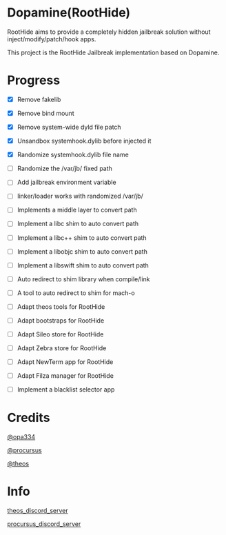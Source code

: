 # Dopamine(RootHide)

RootHide aims to provide a completely hidden jailbreak solution without inject/modify/patch/hook apps.

This project is the RootHide Jailbreak implementation based on Dopamine.


# Progress

- [x]  Remove fakelib
- [x]  Remove bind mount
- [x]  Remove system-wide dyld file patch
- [x]  Unsandbox systemhook.dylib before injected it
- [x]  Randomize systemhook.dylib file name
- [ ]  Randomize the /var/jb/ fixed path
- [ ]  Add jailbreak environment variable
- [ ]  linker/loader works with randomized /var/jb/
- [ ]  Implements a middle layer to convert path
- [ ]  Implement a libc shim to auto convert path
- [ ]  Implement a libc++ shim to auto convert path
- [ ]  Implement a libobjc shim to auto convert path
- [ ]  Implement a libswift shim to auto convert path
- [ ]  Auto redirect to shim library when compile/link
- [ ]  A tool to auto redirect to shim for mach-o
- [ ]  Adapt theos tools for RootHide
- [ ]  Adapt bootstraps for RootHide
- [ ]  Adapt Sileo store for RootHide
- [ ]  Adapt Zebra store for RootHide
- [ ]  Adapt NewTerm app for RootHide
- [ ]  Adapt Filza manager for RootHide
- [ ]  Implement a blacklist selector app


# Credits

[@opa334](https://github.com/opa334/)

[@procursus](https://github.com/ProcursusTeam/Procursus)

[@theos](https://github.com/theos/theos)


# Info

[theos_discord_server](https://theos.dev/discord)

[procursus_discord_server](https://discord.gg/QJDrrAJPDY)


